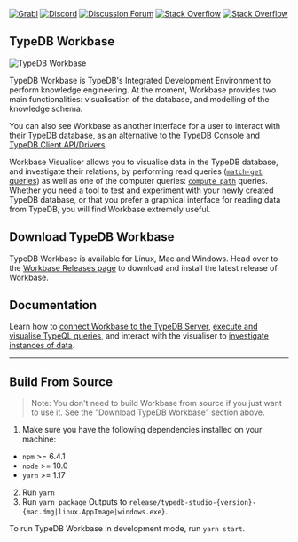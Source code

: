 [![Grabl](https://grabl.io/api/status/vaticle/typedb/badge.svg)](https://grabl.io/vaticle/typedb-workbase)
[![Discord](https://img.shields.io/discord/665254494820368395?color=7389D8&label=chat&logo=discord&logoColor=ffffff)](https://vaticle.com/discord)
[![Discussion Forum](https://img.shields.io/discourse/https/forum.vaticle.com/topics.svg)](https://forum.vaticle.com)
[![Stack Overflow](https://img.shields.io/badge/stackoverflow-typedb-796de3.svg)](https://stackoverflow.com/questions/tagged/typedb)
[![Stack Overflow](https://img.shields.io/badge/stackoverflow-typeql-3dce8c.svg)](https://stackoverflow.com/questions/tagged/typeql)

## TypeDB Workbase

![TypeDB Workbase](https://user-images.githubusercontent.com/567679/45933937-7987bc00-bf8e-11e8-8b26-8fb020c77310.png)

TypeDB Workbase is TypeDB's Integrated Development Environment to perform knowledge engineering. At the moment, Workbase provides two main functionalities: visualisation of the database, and modelling of the knowledge schema. 

You can also see Workbase as another interface for a user to interact with their TypeDB database, as an alternative to the [TypeDB Console](http://docs.vaticle.com/docs/running-typedb/console) and [TypeDB Client API/Drivers](http://docs.vaticle.com/docs/client-api/overview).

Workbase Visualiser allows you to visualise data in the TypeDB database, and investigate their relations, by performing read queries ([`match-get` queries](/docs/query/get-query)) as well as one of the computer queries: [`compute path`](/docs/query/compute-query#compute-the-shortest-path) queries. Whether you need a tool to test and experiment with your newly created TypeDB database, or that you prefer a graphical interface for reading data from TypeDB, you will find Workbase extremely useful.

## Download TypeDB Workbase
TypeDB Workbase is available for Linux, Mac and Windows. Head over to the [Workbase Releases page](https://github.com/vaticle/typedb-workbase/releases) to download and install the latest release of Workbase.

## Documentation
Learn how to [connect Workbase to the TypeDB Server](http://docs.vaticle.com/docs/workbase/connection), [execute and visualise TypeQL queries](http://docs.vaticle.com/docs/workbase/visualisation), and interact with the visualiser to [investigate instances of data](http://docs.vaticle.com/docs/workbase/investigation).

- - -

## Build From Source
> Note: You don't need to build Workbase from source if you just want to use it. See the "Download TypeDB Workbase" section above.

1. Make sure you have the following dependencies installed on your machine:
  - `npm` >= 6.4.1
  - `node` >= 10.0
  - `yarn` >= 1.17
2. Run `yarn`
3. Run `yarn package`
Outputs to `release/typedb-studio-{version}-{mac.dmg|linux.AppImage|windows.exe}`.

To run TypeDB Workbase in development mode, run `yarn start`.

